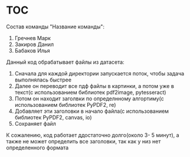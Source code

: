 # TOC
Состав команды "Название команды":
1. Гречнев Марк
2. Закиров Данил
3. Бабаков Илья

Данный код обрабатывает файлы из датасета:
1. Сначала для каждой директории запускается поток, чтобы задача выполнялась быстрее
2. Далее он переводит все пдф файлы в картинки, а потом уже в текст(с использованием библиотек pdf2image, pytesseract)
3. Потом он находит заголвки по определнному алгортиму(с использованием библиотек PyPDF2, re)
4. Добавляет эти заголовки в начало файла(с использованием библиотек PyPDF2, canvas, io)
5. Сохраняет файл

К сожалению, код работает ддостаточно долго(около 3- 5 минут), а также не может определить все заголовки, так как у низ нет определенного формата
